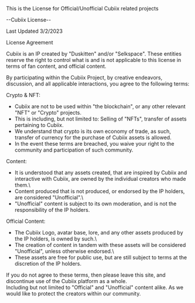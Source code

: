 This is the License for Official/Unofficial Cubiix related projects

--Cubiix License--

Last Updated 3/2/2023

License Agreement

Cubiix is an IP created by "Duskitten" and/or "Selkspace". These entities reserve the right to control what is and is not applicable to this license in terms of fan content, and official content.

By participating within the Cubiix Project, by creative endeavors, discussion, and all applicable interactions, you agree to the following terms:

Crypto & NFT:
  - Cubiix are not to be used within "the blockchain", or any other relevant "NFT" or "Crypto" projects.
  - This is including, but not limited to: Selling of "NFTs", transfer of assets pertaining to Cubiix.
  - We understand that crypto is its own economy of trade, as such, transfer of currency for the purchase of Cubiix assets is allowed.
  - In the event these terms are breached, you waive your right to the community and participation of such community.
  

Content:
  - It is understood that any assets created, that are inspired by Cubiix and interactive with Cubiix, are owned by the individual creators who made them.\
  - Content produced that is not produced, or endorsed by the IP holders, are considered "Unofficial".\
  - "Unofficial" content is subject to its own moderation, and is not the responsibility of the IP holders.
  

Official Content:
  - The Cubiix Logo, avatar base, lore, and any other assets produced by the IP holders, is owned by such.\
  - The creation of content in tandem with these assets will be considered "Unofficial", unless otherwise endorsed.\
  - These assets are free for public use, but are still subject to terms at the discretion of the IP holders.
  

If you do not agree to these terms, then please leave this site, and discontinue use of the Cubiix platform as a whole.\
Including but not limited to "Official" and "Unofficial" content alike. As we would like to protect the creators within our community.

